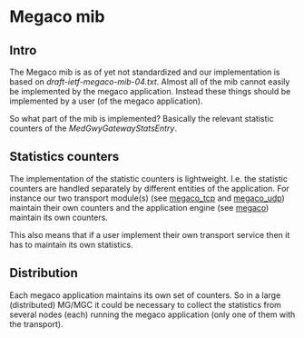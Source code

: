 <!--
%CopyrightBegin%

Copyright Ericsson AB 2023-2024. All Rights Reserved.

Licensed under the Apache License, Version 2.0 (the "License");
you may not use this file except in compliance with the License.
You may obtain a copy of the License at

    http://www.apache.org/licenses/LICENSE-2.0

Unless required by applicable law or agreed to in writing, software
distributed under the License is distributed on an "AS IS" BASIS,
WITHOUT WARRANTIES OR CONDITIONS OF ANY KIND, either express or implied.
See the License for the specific language governing permissions and
limitations under the License.

%CopyrightEnd%
-->
# Megaco mib

## Intro

The Megaco mib is as of yet not standardized and our implementation is based on
_draft-ietf-megaco-mib-04.txt_. Almost all of the mib cannot easily be
implemented by the megaco application. Instead these things should be
implemented by a user (of the megaco application).

So what part of the mib is implemented? Basically the relevant statistic
counters of the _MedGwyGatewayStatsEntry_.

## Statistics counters

The implementation of the statistic counters is lightweight. I.e. the statistic
counters are handled separately by different entities of the application. For
instance our two transport module(s) (see [megaco_tcp](`megaco_tcp:get_stats/0`) and
[megaco_udp](`megaco_udp:get_stats/0`)) maintain their own counters and the
application engine (see [megaco](`megaco:get_stats/2`)) maintain its own counters.

This also means that if a user implement their own transport service then it has
to maintain its own statistics.

## Distribution

Each megaco application maintains its own set of counters. So in a large
(distributed) MG/MGC it could be necessary to collect the statistics from
several nodes (each) running the megaco application (only one of them with the
transport).

